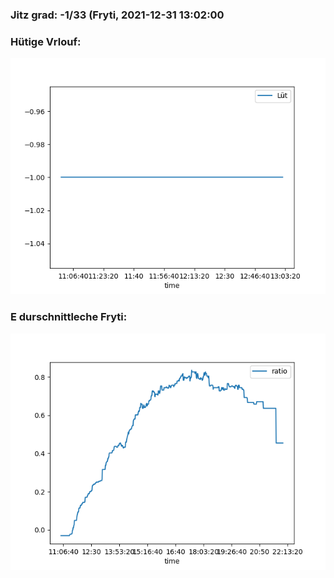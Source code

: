### Jitz grad: -1/33 (Fryti, 2021-12-31 13:02:00

### Hütige Vrlouf:
![Graph](Today.png)

### E durschnittleche Fryti:
![Graph](Fryti.png)